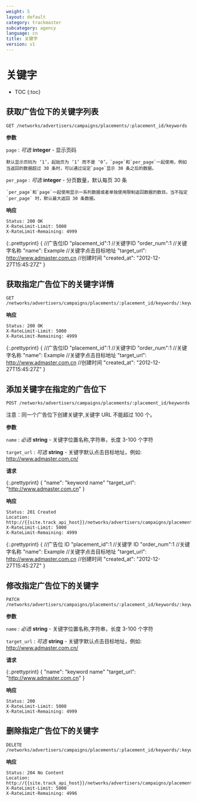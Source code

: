 ```yaml
---
weight: 5
layout: default
category: trackmaster
subcategory: agency
language: cn
title: 关键字
version: v1
---
```


# 关键字

* TOC
{:toc}

## 获取广告位下的关键字列表

    GET /networks/advertisers/campaigns/placements/:placement_id/keywords

**参数**     

`page`
: _可选_ **integer** - 显示页码  
    
	默认显示页码为 ‘1’，起始页为 ‘1’ 而不是 ‘0’。`page`和`per_page`一起使用，例如当返回的数据超过 30 条时，可以通过设定`page`显示 30 条之后的数据。    

`per_page`
: _可选_ **integer** - 分页数量，默认每页 30 条        

	`per_page`和`page`一起使用显示一系列数据或者单独使用限制返回数据的数目。当不指定`per_page` 时，默认最大返回 30 条数据。


**响应**

    Status: 200 OK
    X-RateLimit-Limit: 5000
    X-RateLimit-Remaining: 4999

{:.prettyprint}
        {
            //广告位ID
            "placement_id":1
            //关键字ID
            "order_num":1
            //关键字名称
            "name": Example
            //关键字点击目标地址
            "target_url": http://www.admaster.com.cn
            //创建时间
            "created_at": "2012-12-27T15:45:27Z"
        }
   


## 获取指定广告位下的关键字详情

    GET /networks/advertisers/campaigns/placements/:placement_id/keywords/:keyword_id

**响应**

    Status: 200 OK
    X-RateLimit-Limit: 5000
    X-RateLimit-Remaining: 4999

{:.prettyprint}
        {
            //广告位ID
            "placement_id":1
            //关键字ID
            "order_num":1
            //关键字名称
            "name": Example
            //关键字点击目标地址
            "target_url": http://www.admaster.com.cn
            //创建时间
            "created_at": "2012-12-27T15:45:27Z"
        }


## 添加关键字在指定的广告位下

    POST /networks/advertisers/campaigns/placements/:placement_id/keywords

注意：同一个广告位下创建关键字,关键字 URL 不能超过 100 个。 

**参数**

`name`
: _必选_ **string** - 关键字位置名称,字符串，长度 3-100 个字符

`target_url`
: _可选_ **string** - 关键字默认点击目标地址，例如: http://www.admaster.com.cn/


**请求**

{:.prettyprint}
    	{
        	"name": "keyword name"
        	"target_url": "http://www.admaster.com.cn"
    	}

**响应**

    Status: 201 Created
    Location: http://{{site.track_api_host}}/networks/advertisers/campaigns/placements/keywords/1
    X-RateLimit-Limit: 5000
    X-RateLimit-Remaining: 4999

{:.prettyprint}
	 {
        //广告位 ID
        "placement_id":1
        //关键字 ID
        "order_num":1
        //关键字名称
        "name": Example
        //关键字点击目标地址
        "target_url": http://www.admaster.com.cn
        //创建时间
        "created_at": "2012-12-27T15:45:27Z"
    }


## 修改指定广告位下的关键字

    PATCH /networks/advertisers/campaigns/placements/:placement_id/keywords/:keyword_id

**参数**

`name`
: _必选_ **string** - 关键字位置名称,字符串，长度 3-100 个字符

`target_url`
: _可选_ **string** - 关键字默认点击目标地址，例如: http://www.admaster.com.cn/

**请求**

{:.prettyprint}
    	{
        	"name": "keyword name"
        	"target_url": "http://www.admaster.com.cn"
    	}

**响应**

    Status: 200
    X-RateLimit-Limit: 5000
    X-RateLimit-Remaining: 4999



## 删除指定广告位下的关键字

    DELETE /networks/advertisers/campaigns/placements/:placement_id/keywords/:keyword_id


**响应**

    Status: 204 No Content
    Location: http://{{site.track_api_host}}/networks/advertisers/campaigns/placements/1/keywords
    X-RateLimit-Limit: 5000
    X-RateLimit-Remaining: 4996



